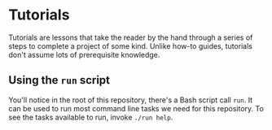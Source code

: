 # Tutorials

Tutorials are lessons that take the reader by the hand through a series
of steps to complete a project of some kind. Unlike how-to guides,
tutorials don't assume lots of prerequisite knowledge.

## Using the `run` script

You'll notice in the root of this repository, there's a Bash script
call `run`. It can be used to run most command line tasks we need for
this repository. To see the tasks available to run, invoke `./run help`.

